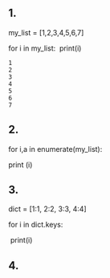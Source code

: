 ## 1.

my_list = [1,2,3,4,5,6,7]

for i in my_list:
​    print(i)



```
1
2
3
4
5
6
7
```

## 2.

for i,a in enumerate(my_list):

print (i)



## 3.

dict = [1:1, 2:2, 3:3, 4:4]

for i in dict.keys:

​	print(i)

## 4.



​	